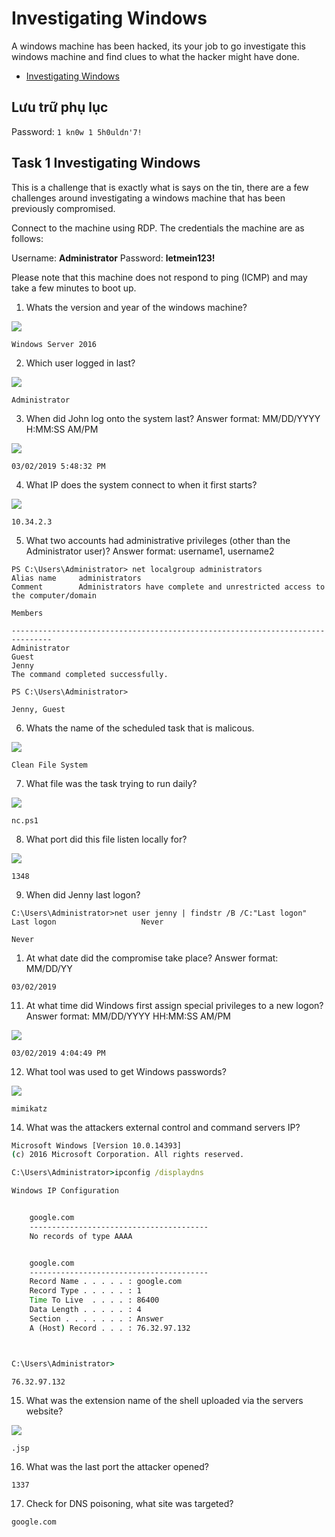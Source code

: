 # Investigating Windows

A windows machine has been hacked, its your job to go investigate this windows machine and find clues to what the hacker might have done.

- [Investigating Windows](https://tryhackme.com/room/investigatingwindows)

## Lưu trữ phụ lục

Password: `1 kn0w 1 5h0uldn'7!`

## Task 1 Investigating Windows

This is a challenge that is exactly what is says on the tin, there are a few challenges around investigating a windows machine that has been previously compromised.

Connect to the machine using RDP. The credentials the machine are as follows:

Username: **Administrator**
Password: **letmein123!**

Please note that this machine does not respond to ping (ICMP) and may take a few minutes to boot up.

1. Whats the version and year of the windows machine?

![](./2020-10-18_12-24.png)

`Windows Server 2016`

2. Which user logged in last?

![](./2020-10-18_12-40.png)

`Administrator`

3. When did John log onto the system last? Answer format: MM/DD/YYYY H:MM:SS AM/PM

![](./2020-10-18_12-42.png)

`03/02/2019 5:48:32 PM`

4. What IP does the system connect to when it first starts?

![](./2020-10-26_15-02.png)

`10.34.2.3`

5. What two accounts had administrative privileges (other than the Administrator user)? Answer format: username1, username2

```
PS C:\Users\Administrator> net localgroup administrators
Alias name     administrators
Comment        Administrators have complete and unrestricted access to the computer/domain

Members

-------------------------------------------------------------------------------
Administrator
Guest
Jenny
The command completed successfully.

PS C:\Users\Administrator>
```

`Jenny, Guest`

6. Whats the name of the scheduled task that is malicous.

![](./2020-10-18_12-53.png)

`Clean File System`

7. What file was the task trying to run daily?

![](./2020-10-26_14-11.png)

`nc.ps1`

8.  What port did this file listen locally for?

![](./2020-10-18_12-54.png)

`1348`

9. When did Jenny last logon?

```
C:\Users\Administrator>net user jenny | findstr /B /C:"Last logon"
Last logon                   Never
```

`Never`

1.  At what date did the compromise take place? Answer format: MM/DD/YY

`03/02/2019`

11. At what time did Windows first assign special privileges to a new logon? Answer format: MM/DD/YYYY HH:MM:SS AM/PM

![](./2020-10-26_14-37.png)

`03/02/2019 4:04:49 PM`

12. What tool was used to get Windows passwords?

![](./2020-10-18_13-09.png)

`mimikatz`

14. What was the attackers external control and command servers IP?

```cmd
Microsoft Windows [Version 10.0.14393]
(c) 2016 Microsoft Corporation. All rights reserved.

C:\Users\Administrator>ipconfig /displaydns

Windows IP Configuration


    google.com
    ----------------------------------------
    No records of type AAAA


    google.com
    ----------------------------------------
    Record Name . . . . . : google.com
    Record Type . . . . . : 1
    Time To Live  . . . . : 86400
    Data Length . . . . . : 4
    Section . . . . . . . : Answer
    A (Host) Record . . . : 76.32.97.132



C:\Users\Administrator>
```

`76.32.97.132`

15. What was the extension name of the shell uploaded via the servers website?

![](./2020-10-18_13-23.png)

`.jsp`

16. What was the last port the attacker opened?

`1337`

17. Check for DNS poisoning, what site was targeted?

`google.com`
